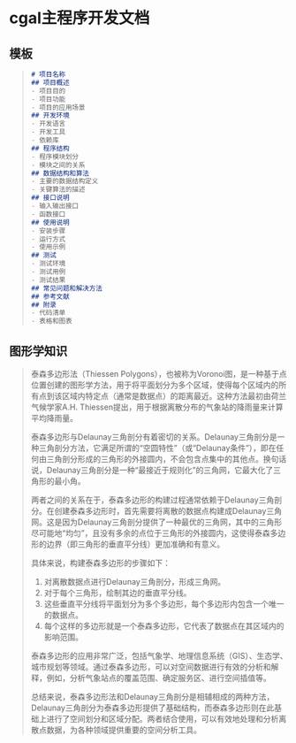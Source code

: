 # cgal主程序开发文档

## 模板

> ```markdown
> # 项目名称
> ## 项目概述
> - 项目目的
> - 项目功能
> - 项目的应用场景
> ## 开发环境
> - 开发语言
> - 开发工具
> - 依赖库
> ## 程序结构
> - 程序模块划分
> - 模块之间的关系
> ## 数据结构和算法
> - 主要的数据结构定义
> - 关键算法的描述
> ## 接口说明
> - 输入输出接口
> - 函数接口
> ## 使用说明
> - 安装步骤
> - 运行方式
> - 使用示例
> ## 测试
> - 测试环境
> - 测试用例
> - 测试结果
> ## 常见问题和解决方法
> ## 参考文献
> ## 附录
> - 代码清单
> - 表格和图表
> ```

## 图形学知识

> 泰森多边形法（Thiessen Polygons），也被称为Voronoi图，是一种基于点位置创建的图形学方法，用于将平面划分为多个区域，使得每个区域内的所有点到该区域内特定点（通常是数据点）的距离最近。这种方法最初由荷兰气候学家A.H. Thiessen提出，用于根据离散分布的气象站的降雨量来计算平均降雨量。
>
> 泰森多边形与Delaunay三角剖分有着密切的关系。Delaunay三角剖分是一种三角剖分方法，它满足所谓的“空圆特性”（或“Delaunay条件”），即在任何由三角剖分形成的三角形的外接圆内，不会包含点集中的其他点。换句话说，Delaunay三角剖分是一种“最接近于规则化”的三角网，它最大化了三角形的最小角。
>
> 两者之间的关系在于，泰森多边形的构建过程通常依赖于Delaunay三角剖分。在创建泰森多边形时，首先需要将离散的数据点构建成Delaunay三角网。这是因为Delaunay三角剖分提供了一种最优的三角网，其中的三角形尽可能地“均匀”，且没有多余的点位于三角形的外接圆内，这使得泰森多边形的边界（即三角形的垂直平分线）更加准确和有意义。
>
> 具体来说，构建泰森多边形的步骤如下：
>
> 1. 对离散数据点进行Delaunay三角剖分，形成三角网。
> 2. 对于每个三角形，绘制其边的垂直平分线。
> 3. 这些垂直平分线将平面划分为多个多边形，每个多边形内包含一个唯一的数据点。
> 4. 每个这样的多边形就是一个泰森多边形，它代表了数据点在其区域内的影响范围。
>
> 泰森多边形的应用非常广泛，包括气象学、地理信息系统（GIS）、生态学、城市规划等领域。通过泰森多边形，可以对空间数据进行有效的分析和解释，例如，分析气象站点的覆盖范围、确定服务区、进行空间插值等。
>
> 总结来说，泰森多边形法和Delaunay三角剖分是相辅相成的两种方法，Delaunay三角剖分为泰森多边形提供了基础结构，而泰森多边形则在此基础上进行了空间划分和区域分配。两者结合使用，可以有效地处理和分析离散点数据，为各种领域提供重要的空间分析工具。